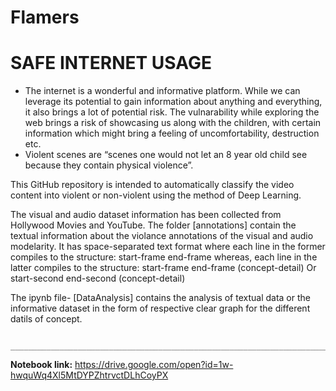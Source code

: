# Flamers

# SAFE INTERNET USAGE
* The internet is a wonderful and informative platform. While we can leverage its potential to gain information about anything and everything, it also brings a lot of potential risk. The vulnarability while exploring the web brings a risk of showcasing us along with the children, with certain information which might bring a feeling of uncomfortability, destruction etc.
* Violent scenes are “scenes one would not let an 8 year old child see because they contain physical violence”. 

This GitHub repository is intended to automatically classify the video content into violent or non-violent using the method of Deep Learning.

The visual and audio dataset information has been collected from Hollywood Movies and YouTube.
The folder [annotations] contain the textual information about the violance annotations of the visual and audio modelarity. It has space-separated text format where each line in the former compiles to the structure:
start-frame end-frame
whereas, each line in the latter compiles to the structure:
start-frame end-frame (concept-detail)       Or
start-second end-second (concept-detail) 

The ipynb file- [DataAnalysis] contains the analysis of textual data or the informative dataset in the form of respective clear graph for the different datils of concept.


     
     ______________________________________________________________________________________________________________________
     
**Notebook link:** https://drive.google.com/open?id=1w-hwquWq4Xl5MtDYPZhtrvctDLhCoyPX
